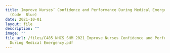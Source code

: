 ```yaml
---
title: Improve Nurses’ Confidence and Performance During Medical Emergency
  (Code  Blue)
date: 2021-10-01
layout: file
description: ""
image: ""
file_url: /files/C485_NHCS_SHM 2021_Improve Nurses Confidence and Performance
  During Medical Emergency.pdf
---
```

